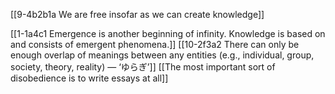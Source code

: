 [[9-4b2b1a We are free insofar as we can create knowledge]]

[[1-1a4c1 Emergence is another beginning of infinity. Knowledge is based on and consists of emergent phenomena.]]
[[10-2f3a2 There can only be enough overlap of meanings between any entities (e.g., individual, group, society, theory, reality) — ‘ゆらぎ’]]
[[The most important sort of disobedience is to write essays at all]]
